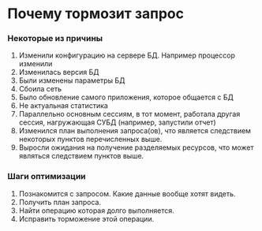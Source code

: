# Почему тормозит запрос

### Некоторые из причины
  1. Изменили конфигурацию на сервере БД. Например процессор изменили
  2. Изменилась версия БД
  3. Были изменены параметры БД
  4. Сбоила сеть
  5. Было обновление самого приложения, которое общается с БД
  6. Не актуальная статистика
  8. Параллельно основным сессиям, в тот момент, работала другая сессия, нагружающая СУБД (например, запустили отчет)
  9. Изменился план выполнения запроса(ов), что является следствием некоторых пунктов перечисленных выше.
  10. Выросли ожидания на получение разделяемых ресурсов, что может являться следствием пунктов выше.
  

### Шаги оптимизации
  1. Познакомится с запросом. Какие данные вообще хотят видеть. 
  2. Получить план запроса. 
  3. Найти операцию которая долго выполняется.
  4. Исправить торможение этой операции.